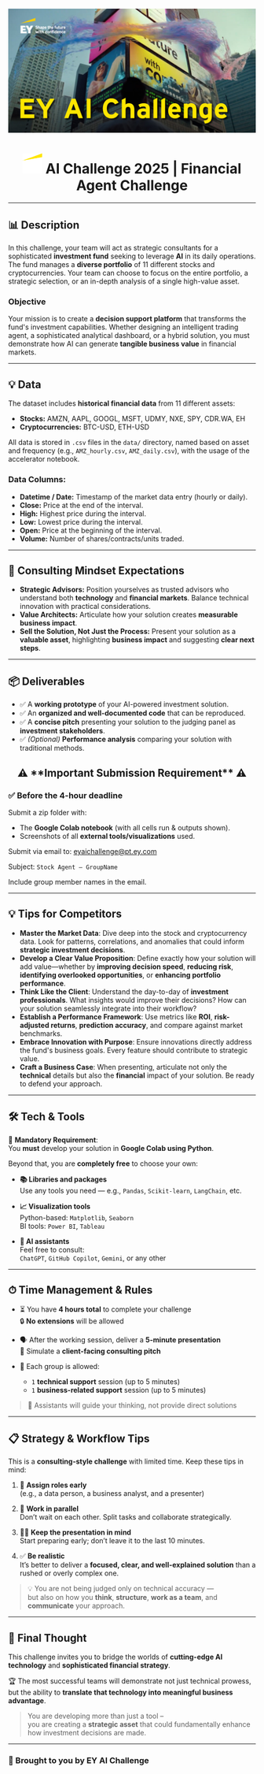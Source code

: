 ![alt text](https://github.com/EYAIChallenge/Overview/blob/main/Banner-EY-1280x640.jpg "EY AI Challenge")

<h1 align="center"> <img src="https://github.com/EYAIChallenge/Overview/blob/main/EY_Logo_Beam_RGB_White_Yellow.png" width="40" alt="Logo"/> AI Challenge 2025 | Financial Agent Challenge </h1>

---

## 📊 Description

In this challenge, your team will act as strategic consultants for a sophisticated **investment fund** seeking to leverage **AI** in its daily operations. The fund manages a **diverse portfolio** of 11 different stocks and cryptocurrencies. Your team can choose to focus on the entire portfolio, a strategic selection, or an in-depth analysis of a single high-value asset.

### **Objective**  
Your mission is to create a **decision support platform** that transforms the fund's investment capabilities. Whether designing an intelligent trading agent, a sophisticated analytical dashboard, or a hybrid solution, you must demonstrate how AI can generate **tangible business value** in financial markets.

---

## 💡 Data

The dataset includes **historical financial data** from 11 different assets:  
- **Stocks:** AMZN, AAPL, GOOGL, MSFT, UDMY, NXE, SPY, CDR.WA, EH  
- **Cryptocurrencies:** BTC-USD, ETH-USD  

All data is stored in `.csv` files in the `data/` directory, named based on asset and frequency (e.g., `AMZ_hourly.csv`, `AMZ_daily.csv`), with the usage of the accelerator notebook.  

### Data Columns:
- **Datetime / Date:** Timestamp of the market data entry (hourly or daily).
- **Close:** Price at the end of the interval.
- **High:** Highest price during the interval.
- **Low:** Lowest price during the interval.
- **Open:** Price at the beginning of the interval.
- **Volume:** Number of shares/contracts/units traded.

---

## 🎯 Consulting Mindset Expectations

- **Strategic Advisors:** Position yourselves as trusted advisors who understand both **technology** and **financial markets**. Balance technical innovation with practical considerations.
- **Value Architects:** Articulate how your solution creates **measurable business impact**.
- **Sell the Solution, Not Just the Process:** Present your solution as a **valuable asset**, highlighting **business impact** and suggesting **clear next steps**.

---

## 📦 Deliverables

- ✅ A **working prototype** of your AI-powered investment solution.
- ✅ An **organized and well-documented code** that can be reproduced.
- ✅ A **concise pitch** presenting your solution to the judging panel as **investment stakeholders**.
- ✅ *(Optional)* **Performance analysis** comparing your solution with traditional methods.

<h2 align="center"> ⚠️ **Important Submission Requirement** ⚠️ </h2>
<h3> ✅ Before the 4-hour deadline</h3>

Submit a zip folder with:
- The **Google Colab notebook** (with all cells run & outputs shown).
- Screenshots of all **external tools/visualizations** used.

Submit via email to: [eyaichallenge@pt.ey.com](mailto:eyaichallenge@pt.ey.com)

Subject: `Stock Agent – GroupName`

Include group member names in the email.

---

## 💡 Tips for Competitors

- **Master the Market Data**: Dive deep into the stock and cryptocurrency data. Look for patterns, correlations, and anomalies that could inform **strategic investment decisions**.
- **Develop a Clear Value Proposition**: Define exactly how your solution will add value—whether by **improving decision speed**, **reducing risk**, **identifying overlooked opportunities**, or **enhancing portfolio performance**.
- **Think Like the Client**: Understand the day-to-day of **investment professionals**. What insights would improve their decisions? How can your solution seamlessly integrate into their workflow?
- **Establish a Performance Framework**: Use metrics like **ROI**, **risk-adjusted returns**, **prediction accuracy**, and compare against market benchmarks.
- **Embrace Innovation with Purpose**: Ensure innovations directly address the fund's business goals. Every feature should contribute to strategic value.
- **Craft a Business Case**: When presenting, articulate not only the **technical** details but also the **financial** impact of your solution. Be ready to defend your approach.

---

## 🛠 Tech & Tools

🚨 **Mandatory Requirement**:  
You **must** develop your solution in **Google Colab using Python**.

Beyond that, you are **completely free** to choose your own:

- **📚 Libraries and packages**  
  Use any tools you need — e.g., `Pandas`, `Scikit-learn`, `LangChain`, etc.

- **📈 Visualization tools**  
  Python-based: `Matplotlib`, `Seaborn`  
  BI tools: `Power BI`, `Tableau`

- **🤖 AI assistants**  
  Feel free to consult:  
  `ChatGPT`, `GitHub Copilot`, `Gemini`, or any other

---

## ⏱ Time Management & Rules

- ⏳ You have **4 hours total** to complete your challenge  
  🔒 **No extensions** will be allowed

- 🗣 After the working session, deliver a **5-minute presentation**  
  🎯 Simulate a **client-facing consulting pitch**

- 👥 Each group is allowed:
  - `1` **technical support** session (up to 5 minutes)
  - `1` **business-related support** session (up to 5 minutes)

> 🧠 Assistants will guide your thinking, not provide direct solutions

---

## 📋 Strategy & Workflow Tips

This is a **consulting-style challenge** with limited time. Keep these tips in mind:

1. 👥 **Assign roles early**  
   (e.g., a data person, a business analyst, and a presenter)

2. 🔁 **Work in parallel**  
   Don’t wait on each other. Split tasks and collaborate strategically.

3. 🧑‍🏫 **Keep the presentation in mind**  
   Start preparing early; don’t leave it to the last 10 minutes.

4. ✅ **Be realistic**  
   It’s better to deliver a **focused, clear, and well-explained solution** than a rushed or overly complex one.

> 💡 You are not being judged only on technical accuracy —  
> but also on how you **think**, **structure**, **work as a team**, and **communicate** your approach.

---

## 💬 Final Thought

This challenge invites you to bridge the worlds of **cutting-edge AI technology** and **sophisticated financial strategy**.

🏆 The most successful teams will demonstrate not just technical prowess,  
but the ability to **translate that technology into meaningful business advantage**.

> You are developing more than just a tool –  
> you are creating a **strategic asset** that could fundamentally enhance how investment decisions are made.

---

### 🏁 Brought to you by **EY AI Challenge**
